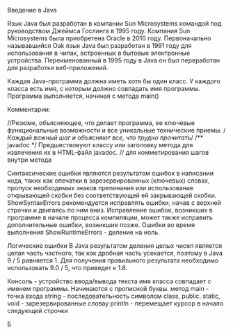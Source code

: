 Введение в Java

Язык Java был разработан в компании Sun Microsystems командой под руководством Джеймса Гослинга в 1995 году. 
Компания Sun Microsystems была приобретена Oracle в 2010 году. 
Первоначально называвшийся Oak язык Java был разработан в 1991 году для использования в чипах, встроенных в бытовые электронные устройства. 
Переименованный в 1995 году в Java он был переработан для разработки веб-приложений.


Каждая Java-программа должна иметь хотя бы один класс.
У каждого класса есть имя, с которым должно совпадать имя программы.
Программа выполняется, начиная с метода main()

Комментарии:

//Резюме, объясняющее, что делает программа, ее ключевые функциональные возможности и все уникальные технические приемы.
/*Каждый важный шаг и объясняют все, что трудно прочитать*/
/** javadoc */ Предшествовуют классу или заголовку метода для извлечения их в HTML-файл javadoc.
// для комметирования шагов внутри метода

Синтаксические ошибки являются результатом ошибок в написании кода, таких как опечатки в зарезервированных (ключевых) словах, пропуск необходимых знаков препинания или использование открывающей скобки без соответствующей ей закрывающей скобки.
ShowSyntaxErrors
рекомендуется исправлять ошибки, начав с верхней строчки и двигаясь по ним вниз. Исправление ошибок, возникших в программе в начале процесса компиляции, может также исправить дополнительные ошибки, возникшие позже.
Ошибки во время выполнения
ShowRuntimeErrors  - деление на ноль.

Логические ошибки
В Java результатом деления целых чисел является целая часть частного, так как дробная часть усекается, поэтому в Java 9 / 5 равняется 1. Для получения правильного результата необходимо использовать 9.0 / 5, что приведет к 1.8.


Консоль - устройство ввода/вывода текста
имя класса совпадает с именем программы. Начинаются с прописной буквы.
метод main - точка входа
string - последовательность символом
class, public. static, void - зарезервированные словау
println - перемещает курсор в начало следующей строчки

Б







